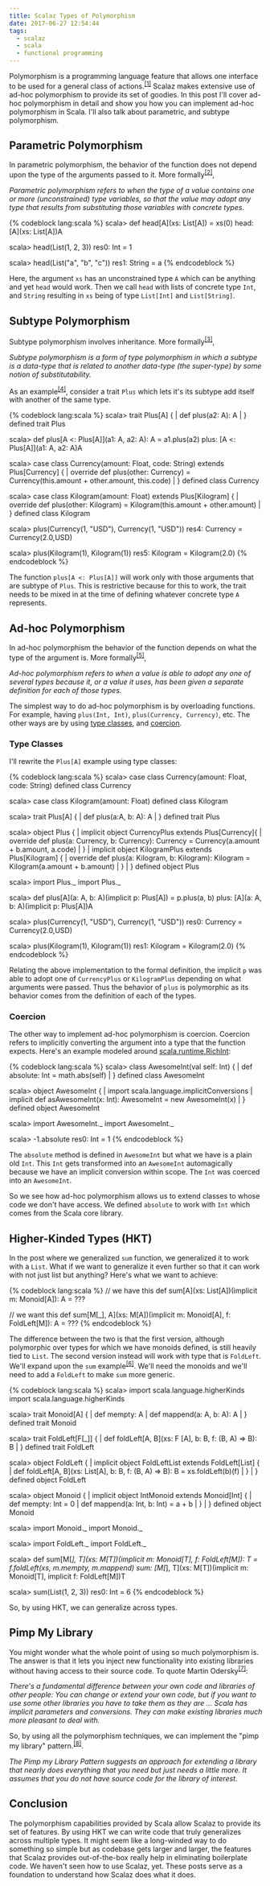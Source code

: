 ```yaml
---
title: Scalaz Types of Polymorphism
date: 2017-06-27 12:54:44
tags: 
  - scalaz
  - scala 
  - functional programming
---
```


Polymorphism is a programming language feature that allows one interface to be used for a general class of actions.<sup>[[1]](http://scala.org.ua/presentations/scala-polymorphism/#/1)</sup> Scalaz makes extensive use of ad-hoc polymorphism to provide its set of goodies. In this post I'll cover ad-hoc polymorphism in detail and show you how you can implement ad-hoc polymorphism in Scala. I'll also talk about parametric, and subtype polymorphism.  

## Parametric Polymorphism  

In parametric polymorphism, the behavior of the function does not depend upon the type of the arguments passed to it. More formally<sup>[[2]](https://wiki.haskell.org/Polymorphism#Parametric_polymorphism)</sup>,  

*Parametric polymorphism refers to when the type of a value contains one or more (unconstrained) type variables, so that the value may adopt any type that results from substituting those variables with concrete types.* 

{% codeblock lang:scala %}
scala> def head[A](xs: List[A]) = xs(0)
head: [A](xs: List[A])A

scala> head(List(1, 2, 3))
res0: Int = 1

scala> head(List("a", "b", "c"))
res1: String = a
{% endcodeblock %}  

Here, the argument `xs` has an unconstrained type `A` which can be anything and yet `head` would work. Then we call `head` with lists of concrete type `Int`, and `String` resulting in `xs` being of type `List[Int]` and `List[String]`.  

## Subtype Polymorphism  

Subtype polymorphism involves inheritance. More formally<sup>[[3]](http://scala.org.ua/presentations/scala-polymorphism/#/10)</sup>, 

*Subtype polymorphism is a form of type polymorphism in which a subtype is a data-type that is related to another data-type (the super-type) by some notion of substitutability.* 

As an example<sup>[[4]](http://eed3si9n.com/learning-scalaz/polymorphism.html#Subtype+polymorphism)</sup>, consider a trait `Plus` which lets it's its subtype add itself with another of the same type.

{% codeblock lang:scala %}
scala> trait Plus[A] {
     |   def plus(a2: A): A
     | }
defined trait Plus

scala> def plus[A <: Plus[A]](a1: A, a2: A): A = a1.plus(a2)
plus: [A <: Plus[A]](a1: A, a2: A)A

scala> case class Currency(amount: Float, code: String) extends Plus[Currency] {
     |   override def plus(other: Currency) = Currency(this.amount + other.amount, this.code)
     | }
defined class Currency

scala> case class Kilogram(amount: Float) extends Plus[Kilogram] {
     |   override def plus(other: Kilogram) = Kilogram(this.amount + other.amount)
     | }
defined class Kilogram

scala> plus(Currency(1, "USD"), Currency(1, "USD"))
res4: Currency = Currency(2.0,USD)

scala> plus(Kilogram(1), Kilogram(1))
res5: Kilogram = Kilogram(2.0)
{% endcodeblock %}  

The function `plus[A <: Plus[A]]` will work only with those arguments that are subtype of `Plus`. This is restrictive because for this to work, the trait needs to be mixed in at the time of defining whatever concrete type `A` represents.  

## Ad-hoc Polymorphism  

In ad-hoc polymorphism the behavior of the function depends on what the type of the argument is. More formally<sup>[[5]](https://wiki.haskell.org/Polymorphism#Ad-hoc_polymorphism)</sup>, 

*Ad-hoc polymorphism refers to when a value is able to adopt any one of several types because it, or a value it uses, has been given a separate definition for each of those types.*

The simplest way to do ad-hoc polymorphism is by overloading functions. For example, having `plus(Int, Int)`, `plus(Currency, Currency)`, etc. The other ways are by using [type classes](http://scala.org.ua/presentations/scala-polymorphism/#/18), and [coercion](http://scala.org.ua/presentations/scala-polymorphism/#/15).  

### Type Classes

I'll rewrite the `Plus[A]` example using type classes:  

{% codeblock lang:scala %}
scala> case class Currency(amount: Float, code: String)
defined class Currency

scala> case class Kilogram(amount: Float)
defined class Kilogram

scala> trait Plus[A] {
     |   def plus(a:A, b: A): A
     | }
defined trait Plus

scala> object Plus {
     |   implicit object CurrencyPlus extends Plus[Currency]{
     |     override def plus(a: Currency, b: Currency): Currency = Currency(a.amount + b.amount, a.code)
     |   }
     |   implicit object KilogramPlus extends Plus[Kilogram] {
     |     override def plus(a: Kilogram, b: Kilogram): Kilogram = Kilogram(a.amount + b.amount)
     |   }
     | }
defined object Plus

scala> import Plus._
import Plus._

scala> def plus[A](a: A, b: A)(implicit p: Plus[A]) = p.plus(a, b)
plus: [A](a: A, b: A)(implicit p: Plus[A])A

scala> plus(Currency(1, "USD"), Currency(1, "USD"))
res0: Currency = Currency(2.0,USD)

scala> plus(Kilogram(1), Kilogram(1))
res1: Kilogram = Kilogram(2.0)
{% endcodeblock %}  

Relating the above implementation to the formal definition, the implicit `p` was able to adopt one of `CurrencyPlus` or `KilogramPlus` depending on what arguments were passed. Thus the behavior of `plus` is polymorphic as its behavior comes from the definition of each of the types.  

### Coercion

The other way to implement ad-hoc polymorphism is coercion. Coercion refers to implicitly converting the argument into a type that the function expects. Here's an example modeled around [scala.runtime.RichInt](https://github.com/scala/scala/blob/05016d9035ab9b1c866bd9f12fdd0491f1ea0cbb/src/library/scala/runtime/RichInt.scala):  

{% codeblock lang:scala %}
scala> class AwesomeInt(val self: Int) {
     |   def absolute: Int = math.abs(self)
     | }
defined class AwesomeInt

scala> object AwesomeInt {
     |   import scala.language.implicitConversions
     |   implicit def asAwesomeInt(x: Int): AwesomeInt = new AwesomeInt(x)
     | }
defined object AwesomeInt

scala> import AwesomeInt._
import AwesomeInt._

scala> -1.absolute
res0: Int = 1
{% endcodeblock %}  

The `absolute` method is defined in `AwesomeInt` but what we have is a plain old `Int`. This `Int` gets transformed into an `AwesomeInt` automagically because we have an implicit conversion within scope. The `Int` was coerced into an `AwesomeInt`.  

So we see how ad-hoc polymorphism allows us to extend classes to whose code we don't have access. We defined `absolute` to work with `Int` which comes from the Scala core library.  

## Higher-Kinded Types (HKT)

In the post where we generalized `sum` function, we generalized it to work with a `List`. What if we want to generalize it even further so that it can work with not just list but anything? Here's what we want to achieve:  

{% codeblock lang:scala %}
// we have this
def sum[A](xs: List[A])(implicit m: Monoid[A]): A = ???

// we want this
def sum[M[_], A](xs: M[A])(implicit m: Monoid[A], f: FoldLeft[M]): A = ???
{% endcodeblock %}

The difference between the two is that the first version, although polymorphic over types for which we have monoids defined, is still heavily tied to `List`. The second version instead will work with type that is `FoldLeft`. We'll expand upon the `sum` example<sup>[[6]](http://bit.ly/c2eTVR)</sup>. We'll need the monoids and we'll need to add a `FoldLeft` to make `sum` more generic.  

{% codeblock lang:scala %}
scala> import scala.language.higherKinds
import scala.language.higherKinds

scala> trait Monoid[A] {
     |   def mempty: A
     |   def mappend(a: A, b: A): A
     | }
defined trait Monoid

scala> trait FoldLeft[F[_]] {
     |   def foldLeft[A, B](xs: F   [A], b: B, f: (B, A) => B): B
     | }
defined trait FoldLeft

scala> object FoldLeft {
     |   implicit object FoldLeftList extends FoldLeft[List] {
     |     def foldLeft[A, B](xs: List[A], b: B, f: (B, A) => B): B = xs.foldLeft(b)(f)
     |   }
     | }
defined object FoldLeft

scala> object Monoid {
     |   implicit object IntMonoid extends Monoid[Int] {
     |     def mempty: Int = 0
     |     def mappend(a: Int, b: Int) = a + b
     |   }
     | }
defined object Monoid

scala> import Monoid._
import Monoid._

scala> import FoldLeft._
import FoldLeft._

scala> def sum[M[_], T](xs: M[T])(implicit m: Monoid[T], f: FoldLeft[M]): T = f.foldLeft(xs, m.mempty, m.mappend)
sum: [M[_], T](xs: M[T])(implicit m: Monoid[T], implicit f: FoldLeft[M])T

scala> sum(List(1, 2, 3))
res0: Int = 6
{% endcodeblock %}  

So, by using HKT, we can generalize across types.   

## Pimp My Library  

You might wonder what the whole point of using so much polymorphism is. The answer is that it lets you inject new functionality into existing libraries without having access to their source code. To quote Martin Odersky<sup>[[7]](http://www.artima.com/weblogs/viewpost.jsp?thread=179766)</sup>:  

*There's a fundamental difference between your own code and libraries of other people: You can change or extend your own code, but if you want to use some other libraries you have to take them as they are ... Scala has implicit parameters and conversions. They can make existing libraries much more pleasant to deal with.*  

So, by using all the polymorphism techniques, we can implement the "pimp my library" pattern.<sup>[[8]](http://groovy-lang.org/design-patterns.html#_pimp_my_library_pattern)</sup>.

*The Pimp my Library Pattern suggests an approach for extending a library that nearly does everything that you need but just needs a little more. It assumes that you do not have source code for the library of interest.*

## Conclusion

The polymorphism capabilities provided by Scala allow Scalaz to provide its set of features. By using HKT we can write code that truly generalizes across multiple types. It might seem like a long-winded way to do something so simple but as codebase gets larger and larger, the features that Scalaz provides out-of-the-box really help in eliminating boilerplate code. We haven't seen how to use Scalaz, yet. These posts serve as a foundation to understand how Scalaz does what it does.